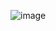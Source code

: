 ![image](https://user-images.githubusercontent.com/65759731/151513543-b51f389b-6d96-4fb9-a84b-2fb412a3a133.png)
